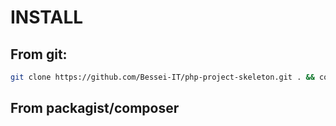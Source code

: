 # INSTALL

## From git:
```bash
git clone https://github.com/Bessei-IT/php-project-skeleton.git . && composer install
```

## From packagist/composer

